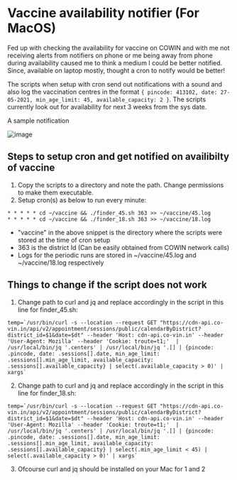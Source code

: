 # Vaccine availability notifier (For MacOS)
Fed up with checking the availability for vaccine on COWIN and with me not receiving alerts from notifiers on phone or me being away from phone during availability caused me to think a medium I could be better notified.
Since, available on laptop mostly, thought a cron to notify would be better!

The scripts when setup with cron send out notifications with a sound and also log the vaccination centres in the format ```{ pincode: 413102, date: 27-05-2021, min_age_limit: 45, available_capacity: 2 }```.
The scripts currently look out for availability for next 3 weeks from the sys date.

A sample notification

![image](https://user-images.githubusercontent.com/7105292/118262023-f2d2d500-b4d1-11eb-8c49-d99970521f4f.png)


## Steps to setup cron and get notified on availibilty of vaccine 
1. Copy the scripts to a directory and note the path. Change permissions to make them executable.
2. Setup cron(s) as below to run every minute:
```
* * * * * cd ~/vaccine && ./finder_45.sh 363 >> ~/vaccine/45.log
* * * * * cd ~/vaccine && ./finder_18.sh 363 >> ~/vaccine/18.log
```
- "vaccine" in the above snippet is the directory where the scripts were stored at the time of cron setup
- 363 is the district Id (Can be easily obtained from COWIN network calls)
- Logs for the periodic runs are stored in ~/vaccine/45.log and ~/vaccine/18.log respectively


## Things to change if the script does not work
1. Change path to curl and jq and replace accordingly in the script in this line for finder_45.sh:

```
temp=`/usr/bin/curl -s --location --request GET "https://cdn-api.co-vin.in/api/v2/appointment/sessions/public/calendarByDistrict?district_id=$1&date=$dt" --header 'Host: cdn-api.co-vin.in' --header 'User-Agent: Mozilla' --header 'Cookie: troute=t1;'  | /usr/local/bin/jq '.centers' | /usr/local/bin/jq '.[] | {pincode: .pincode, date: .sessions[].date, min_age_limit: .sessions[].min_age_limit, available_capacity: .sessions[].available_capacity} | select(.available_capacity > 0)' | xargs`
```

2. Change path to curl and jq and replace accordingly in the script in this line for finder_18.sh:

```
temp=`/usr/bin/curl -s --location --request GET "https://cdn-api.co-vin.in/api/v2/appointment/sessions/public/calendarByDistrict?district_id=$1&date=$dt" --header 'Host: cdn-api.co-vin.in' --header 'User-Agent: Mozilla' --header 'Cookie: troute=t1;'  | /usr/local/bin/jq '.centers' | /usr/local/bin/jq '.[] | {pincode: .pincode, date: .sessions[].date, min_age_limit: .sessions[].min_age_limit, available_capacity: .sessions[].available_capacity} | select(.min_age_limit < 45) | select(.available_capacity > 0)' | xargs`
```
3. Ofcourse curl and jq should be installed on your Mac for 1 and 2



